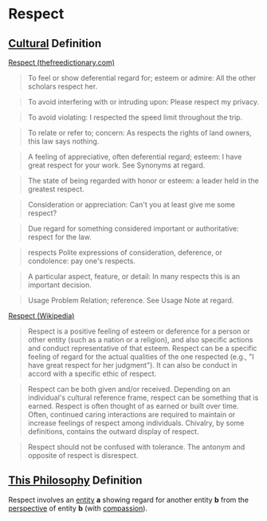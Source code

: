 # Respect

## [Cultural](./culture.md) Definition

<a href="http://www.thefreedictionary.com/respect" target="_blank">Respect (thefreedictionary.com)</a>

> To feel or show deferential regard for; esteem or admire: All the other scholars respect her.

> To avoid interfering with or intruding upon: Please respect my privacy.

> To avoid violating: I respected the speed limit throughout the trip.

> To relate or refer to; concern: As respects the rights of land owners, this law says nothing.

> A feeling of appreciative, often deferential regard; esteem: I have great respect for your work. See Synonyms at regard.

> The state of being regarded with honor or esteem: a leader held in the greatest respect.

> Consideration or appreciation: Can't you at least give me some respect?

> Due regard for something considered important or authoritative: respect for the law.

> respects Polite expressions of consideration, deference, or condolence: pay one's respects.

> A particular aspect, feature, or detail: In many respects this is an important decision.

> Usage Problem Relation; reference. See Usage Note at regard.

<a href="http://en.wikipedia.org/wiki/Respect" target="_blank">Respect (Wikipedia)</a>

> Respect is a positive feeling of esteem or deference for a person or other entity (such as a nation or a religion), and also specific actions and conduct representative of that esteem. Respect can be a specific feeling of regard for the actual qualities of the one respected (e.g., "I have great respect for her judgment"). It can also be conduct in accord with a specific ethic of respect.

> Respect can be both given and/or received. Depending on an individual's cultural reference frame, respect can be something that is earned. Respect is often thought of as earned or built over time. Often, continued caring interactions are required to maintain or increase feelings of respect among individuals. Chivalry, by some definitions, contains the outward display of respect.

> Respect should not be confused with tolerance. The antonym and opposite of respect is disrespect.

## [This Philosophy](./this-philosophy.md) Definition

Respect involves an [entity](./entity.md) **a** showing regard for another entity **b** from the [perspective](./perspective.md) of entity **b** (with [compassion](./compassion.md)).
